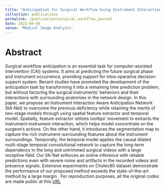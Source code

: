 ```yaml
---
title: "Anticipation for Surgical Workflow Using Instrument Interaction and Recognized Signals"
collection: publications
permalink: /publication/surgical_workflow_journal
date: 2022-09-06
venue: 'Medical Image Analysis'
---
```

Abstract
======
Surgical workflow anticipation is an essential task for computer-assisted intervention (CAI) systems. It aims at predicting the future surgical phase and instrument occurrence, providing support for intra-operative decision-support system. Recent studies have promoted the development of the anticipation task by transforming it into a remaining time prediction problem, but without factoring the surgical instruments’ behaviors and their interactions with surrounding anatomies in the network design. In this paper, we propose an Instrument Interaction Aware Anticipation Network (IIA-Net) to overcome the previous deficiency while retaining the merits of two-stage models through using spatial feature extractor and temporal model. Spatially, feature extractor utilizes tooltips’ movement to extracts the instrument–instrument interaction, which helps model concentrate on the surgeon’s actions. On the other hand, it introduces the segmentation map to capture the rich instrument-surrounding features about the instrument surroundings. Temporally, the temporal model applies the causal dilated multi-stage temporal convolutional network to capture the long-term dependency in the long and untrimmed surgical videos with a large receptive field. Our IIA-Net enforces an online inference with reliable predictions even with severe noise and artifacts in the recorded videos and presence signals. Extensive experiments on Cholec80 dataset demonstrate the performance of our proposed method exceeds the state-of-the-art method by a large margin . For reproduction purposes, all the original codes are made public at this [URL](https://github.com/Flaick/Surgical-Workflow-Anticipation)
